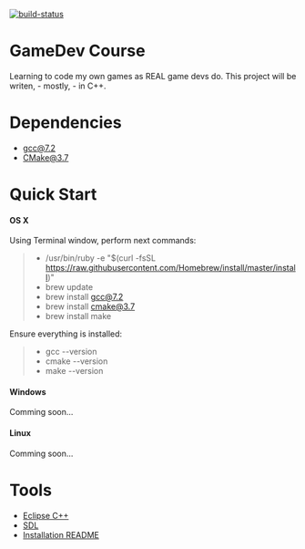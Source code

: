 [![build-status](https://img.shields.io/bitbucket/pipelines/GroznyBear/gamedev.svg)](https://img.shields.io/bitbucket/pipelines/GroznyBear/gamedev.svg)

 

# GameDev Course
Learning to code my own games as REAL game devs do.
This project will be writen, - mostly, - in C++.

# Dependencies
- gcc@7.2
- CMake@3.7

# Quick Start
#### OS X

Using Terminal window, perform next commands:
>	- /usr/bin/ruby -e "$(curl -fsSL https://raw.githubusercontent.com/Homebrew/install/master/install)"
>	- brew update
>	- brew install gcc@7.2
>	- brew install cmake@3.7
>	- brew install make

Ensure everything is installed:
>	- gcc --version
>	- cmake --version
>	- make --version

#### Windows
Comming soon...

#### Linux
Comming soon...

# Tools
- [Eclipse C++](http://www.eclipse.org/downloads/)
- [SDL](https://www.libsdl.org/)
- [Installation README](https://bitbucket.org/GroznyBear/gamedev/src//tools/?at=master)

